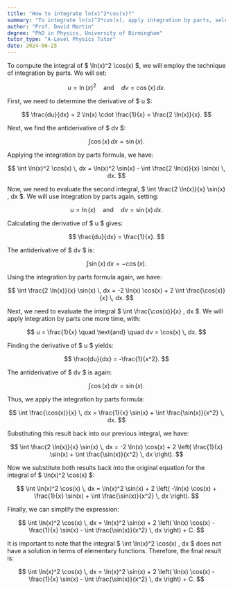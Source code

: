 ```yaml
---
title: "How to integrate ln(x)^2*cos(x)?"
summary: "To integrate ln(x)^2*cos(x), apply integration by parts, selecting u = ln(x)^2 and dv = cos(x)dx for effective calculation."
author: "Prof. David Martin"
degree: "PhD in Physics, University of Birmingham"
tutor_type: "A-Level Physics Tutor"
date: 2024-06-25
---
```


To compute the integral of $ \ln(x)^2 \cos(x) $, we will employ the technique of integration by parts. We will set:

$$
u = \ln(x)^2 \quad \text{and} \quad dv = \cos(x) \, dx.
$$

First, we need to determine the derivative of $ u $:

$$
\frac{du}{dx} = 2 \ln(x) \cdot \frac{1}{x} = \frac{2 \ln(x)}{x}.
$$

Next, we find the antiderivative of $ dv $:

$$
\int \cos(x) \, dx = \sin(x).
$$

Applying the integration by parts formula, we have:

$$
\int \ln(x)^2 \cos(x) \, dx = \ln(x)^2 \sin(x) - \int \frac{2 \ln(x)}{x} \sin(x) \, dx.
$$

Now, we need to evaluate the second integral, $ \int \frac{2 \ln(x)}{x} \sin(x) \, dx $. We will use integration by parts again, setting:

$$
u = \ln(x) \quad \text{and} \quad dv = \sin(x) \, dx.
$$

Calculating the derivative of $ u $ gives:

$$
\frac{du}{dx} = \frac{1}{x}.
$$

The antiderivative of $ dv $ is:

$$
\int \sin(x) \, dx = -\cos(x).
$$

Using the integration by parts formula again, we have:

$$
\int \frac{2 \ln(x)}{x} \sin(x) \, dx = -2 \ln(x) \cos(x) + 2 \int \frac{\cos(x)}{x} \, dx.
$$

Next, we need to evaluate the integral $ \int \frac{\cos(x)}{x} \, dx $. We will apply integration by parts one more time, with:

$$
u = \frac{1}{x} \quad \text{and} \quad dv = \cos(x) \, dx.
$$

Finding the derivative of $ u $ yields:

$$
\frac{du}{dx} = -\frac{1}{x^2}.
$$

The antiderivative of $ dv $ is again:

$$
\int \cos(x) \, dx = \sin(x).
$$

Thus, we apply the integration by parts formula:

$$
\int \frac{\cos(x)}{x} \, dx = \frac{1}{x} \sin(x) + \int \frac{\sin(x)}{x^2} \, dx.
$$

Substituting this result back into our previous integral, we have:

$$
\int \frac{2 \ln(x)}{x} \sin(x) \, dx = -2 \ln(x) \cos(x) + 2 \left( \frac{1}{x} \sin(x) + \int \frac{\sin(x)}{x^2} \, dx \right).
$$

Now we substitute both results back into the original equation for the integral of $ \ln(x)^2 \cos(x) $:

$$
\int \ln(x)^2 \cos(x) \, dx = \ln(x)^2 \sin(x) + 2 \left( -\ln(x) \cos(x) + \frac{1}{x} \sin(x) + \int \frac{\sin(x)}{x^2} \, dx \right).
$$

Finally, we can simplify the expression:

$$
\int \ln(x)^2 \cos(x) \, dx = \ln(x)^2 \sin(x) + 2 \left( \ln(x) \cos(x) - \frac{1}{x} \sin(x) - \int \frac{\sin(x)}{x^2} \, dx \right) + C.
$$

It is important to note that the integral $ \int \ln(x)^2 \cos(x) \, dx $ does not have a solution in terms of elementary functions. Therefore, the final result is:

$$
\int \ln(x)^2 \cos(x) \, dx = \ln(x)^2 \sin(x) + 2 \left( \ln(x) \cos(x) - \frac{1}{x} \sin(x) - \int \frac{\sin(x)}{x^2} \, dx \right) + C.
$$
    